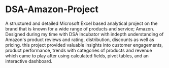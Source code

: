 # DSA-Amazon-Project
A structured and detailed Microsoft Excel based analytical project on the brand that is known for a wide range of products and service; Amazon. Designed during my time with DSA Incubator with indepth understanding of Amazon's product reviews and rating, distribution, discounts as well as pricing. this project provided valuable insights into customer engagements, product performance, trends with categories of products and revenue which came to play after using calculated fields, pivot tables,   and an interactive dashboard.
